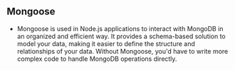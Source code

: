 ## Mongoose

- Mongoose is used in Node.js applications to interact with MongoDB in an organized and efficient way. It provides a schema-based solution to model your data, making it easier to define the structure and relationships of your data. Without Mongoose, you'd have to write more complex code to handle MongoDB operations directly.
